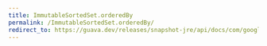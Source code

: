 ```yaml
---
title: ImmutableSortedSet.orderedBy
permalink: /ImmutableSortedSet.orderedBy/
redirect_to: https://guava.dev/releases/snapshot-jre/api/docs/com/google/common/collect/ImmutableSortedSet.html#orderedBy-java.util.Comparator-
---
```

